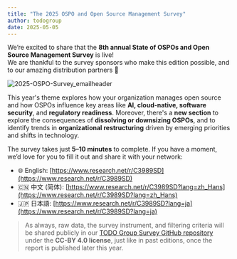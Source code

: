 ```yaml
---
title: "The 2025 OSPO and Open Source Management Survey"
author: todogroup
date: 2025-05-05
---
```


We’re excited to share that the **8th annual State of OSPOs and Open Source Management Survey** is live!  
We are thankful to the survey sponsors who make this edition possible, and to our amazing distribution partners 🙏

![2025-OSPO-Survey_emailheader](https://github.com/user-attachments/assets/78defee9-f338-4ed5-b854-8119c56c5677)

This year's theme explores how your organization manages open source and how OSPOs influence key areas like **AI, cloud-native, software security**, and **regulatory readiness**. Moreover, 
there's a **new section** to explore the consequences of **dissolving or downsizing OSPOs**, and to identify trends in **organizational restructuring** driven by emerging priorities and shifts in technology.

The survey takes just **5–10 minutes** to complete. If you have a moment, we’d love for you to fill it out and share it with your network:

- 🌐 English: [https://www.research.net/r/C3989SD](https://www.research.net/r/C3989SD)  
- 🇨🇳 中文 (简体): [https://www.research.net/r/C3989SD?lang=zh_Hans](https://www.research.net/r/C3989SD?lang=zh_Hans)  
- 🇯🇵 日本語: [https://www.research.net/r/C3989SD?lang=ja](https://www.research.net/r/C3989SD?lang=ja)

> As always, raw data, the survey instrument, and filtering criteria will be shared publicly in our [TODO Group Survey GitHub repository](https://github.com/todogroup/survey) under the **CC-BY 4.0 license**, just like in past editions, once the report is published later this year.
